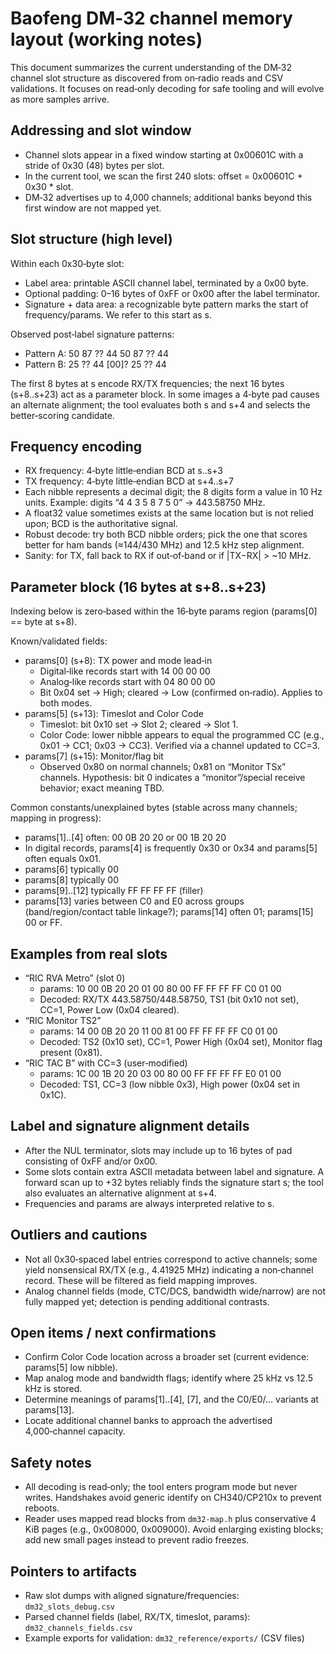 # Baofeng DM‑32 channel memory layout (working notes)

This document summarizes the current understanding of the DM‑32 channel slot structure as discovered from on‑radio reads and CSV validations. It focuses on read‑only decoding for safe tooling and will evolve as more samples arrive.

## Addressing and slot window


- Channel slots appear in a fixed window starting at 0x00601C with a stride of 0x30 (48) bytes per slot.
- In the current tool, we scan the first 240 slots: offset = 0x00601C + 0x30 * slot.
- DM‑32 advertises up to 4,000 channels; additional banks beyond this first window are not mapped yet.

## Slot structure (high level)

Within each 0x30‑byte slot:

- Label area: printable ASCII channel label, terminated by a 0x00 byte.
- Optional padding: 0–16 bytes of 0xFF or 0x00 after the label terminator.
- Signature + data area: a recognizable byte pattern marks the start of frequency/params. We refer to this start as s.

Observed post‑label signature patterns:

- Pattern A: 50 87 ?? 44 50 87 ?? 44
- Pattern B: 25 ?? 44 [00]? 25 ?? 44

The first 8 bytes at s encode RX/TX frequencies; the next 16 bytes (s+8..s+23) act as a parameter block. In some images a 4‑byte pad causes an alternate alignment; the tool evaluates both s and s+4 and selects the better‑scoring candidate.

## Frequency encoding


- RX frequency: 4‑byte little‑endian BCD at s..s+3
- TX frequency: 4‑byte little‑endian BCD at s+4..s+7
- Each nibble represents a decimal digit; the 8 digits form a value in 10 Hz units. Example: digits “4 4 3 5 8 7 5 0” → 443.58750 MHz.
- A float32 value sometimes exists at the same location but is not relied upon; BCD is the authoritative signal.
- Robust decode: try both BCD nibble orders; pick the one that scores better for ham bands (≈144/430 MHz) and 12.5 kHz step alignment.
- Sanity: for TX, fall back to RX if out‑of‑band or if |TX−RX| > ~10 MHz.

## Parameter block (16 bytes at s+8..s+23)

Indexing below is zero‑based within the 16‑byte params region (params[0] == byte at s+8).

Known/validated fields:

- params[0] (s+8): TX power and mode lead‑in
  - Digital‑like records start with 14 00 00 00
  - Analog‑like records start with 04 80 00 00
  - Bit 0x04 set → High; cleared → Low (confirmed on‑radio). Applies to both modes.
- params[5] (s+13): Timeslot and Color Code
  - Timeslot: bit 0x10 set → Slot 2; cleared → Slot 1.
  - Color Code: lower nibble appears to equal the programmed CC (e.g., 0x01 → CC1; 0x03 → CC3). Verified via a channel updated to CC=3.
- params[7] (s+15): Monitor/flag bit
  - Observed 0x80 on normal channels; 0x81 on “Monitor TSx” channels. Hypothesis: bit 0 indicates a “monitor”/special receive behavior; exact meaning TBD.

Common constants/unexplained bytes (stable across many channels; mapping in progress):

- params[1]..[4] often: 00 0B 20 20 or 00 1B 20 20
- In digital records, params[4] is frequently 0x30 or 0x34 and params[5] often equals 0x01.
- params[6] typically 00
- params[8] typically 00
- params[9]..[12] typically FF FF FF FF (filler)
- params[13] varies between C0 and E0 across groups (band/region/contact table linkage?); params[14] often 01; params[15] 00 or FF.

## Examples from real slots

- “RIC RVA Metro” (slot 0)
  - params: 10 00 0B 20 20 01 00 80 00 FF FF FF FF C0 01 00
  - Decoded: RX/TX 443.58750/448.58750, TS1 (bit 0x10 not set), CC=1, Power Low (0x04 cleared).
- “RIC Monitor TS2”
  - params: 14 00 0B 20 20 11 00 81 00 FF FF FF FF C0 01 00
  - Decoded: TS2 (0x10 set), CC=1, Power High (0x04 set), Monitor flag present (0x81).
- “RIC TAC B” with CC=3 (user‑modified)
  - params: 1C 00 1B 20 20 03 00 80 00 FF FF FF FF E0 01 00
  - Decoded: TS1, CC=3 (low nibble 0x3), High power (0x04 set in 0x1C).

## Label and signature alignment details

- After the NUL terminator, slots may include up to 16 bytes of pad consisting of 0xFF and/or 0x00.
- Some slots contain extra ASCII metadata between label and signature. A forward scan up to +32 bytes reliably finds the signature start s; the tool also evaluates an alternative alignment at s+4.
- Frequencies and params are always interpreted relative to s.

## Outliers and cautions

- Not all 0x30‑spaced label entries correspond to active channels; some yield nonsensical RX/TX (e.g., 4.41925 MHz) indicating a non‑channel record. These will be filtered as field mapping improves.
- Analog channel fields (mode, CTC/DCS, bandwidth wide/narrow) are not fully mapped yet; detection is pending additional contrasts.

## Open items / next confirmations

- Confirm Color Code location across a broader set (current evidence: params[5] low nibble).
- Map analog mode and bandwidth flags; identify where 25 kHz vs 12.5 kHz is stored.
- Determine meanings of params[1]..[4], [7], and the C0/E0/… variants at params[13].
- Locate additional channel banks to approach the advertised 4,000‑channel capacity.

## Safety notes

- All decoding is read‑only; the tool enters program mode but never writes. Handshakes avoid generic identify on CH340/CP210x to prevent reboots.
- Reader uses mapped read blocks from `dm32-map.h` plus conservative 4 KiB pages (e.g., 0x008000, 0x009000). Avoid enlarging existing blocks; add new small pages instead to prevent radio freezes.

## Pointers to artifacts

- Raw slot dumps with aligned signature/frequencies: `dm32_slots_debug.csv`
- Parsed channel fields (label, RX/TX, timeslot, params): `dm32_channels_fields.csv`
- Example exports for validation: `dm32_reference/exports/` (CSV files)
